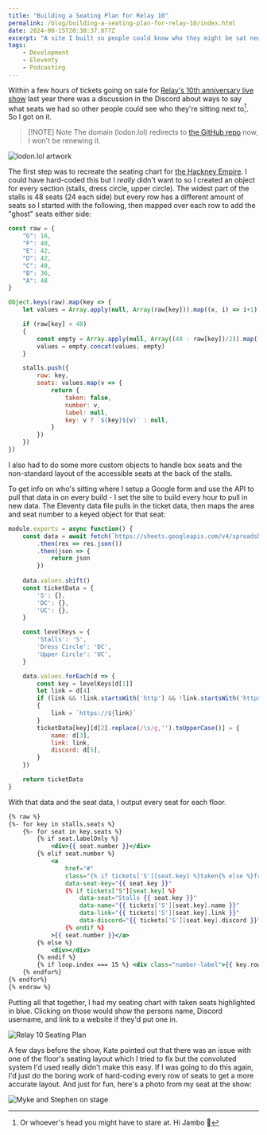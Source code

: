 ```yaml
---
title: "Building a Seating Plan for Relay 10"
permalink: /blog/building-a-seating-plan-for-relay-10/index.html
date: 2024-08-15T20:30:37.877Z
excerpt: "A site I built so people could know who they might be sat near at Relay's 10th anniversary live show"
tags:
    - Development
    - Eleventy
    - Podcasting
---
```


Within a few hours of tickets going on sale for [Relay's 10th anniversary live show](https://www.extras.relay.fm/blog/2023/8/21/celebrate-relays-10th-anniversary-in-london) last year there was a discussion in the Discord about ways to say what seats we had so other people could see who they're sitting next to[^1]. So I got on it.

> [!NOTE] Note
> The domain (lodon.lol) redirects to [the GitHub repo](https://github.com/rknightuk/lodon.lol) now, I won't be renewing it.

![lodon.lol artwork](https://cdn.rknight.me/site/lodon-image.jpg)

The first step was to recreate the seating chart for [the Hackney Empire](https://seatplan.com/london/hackney-empire-theatre/seating-plan/). I could have hard-coded this but I _really_ didn't want to so I created an object for every section (stalls, dress circle, upper circle). The widest part of the stalls is 48 seats (24 each side) but every row has a different amount of seats so I started with the following, then mapped over each row to add the "ghost" seats either side:

```js
const raw = {
	"G": 16,
	"F": 40,
	"E": 42,
	"D": 42,
	"C": 40,
	"B": 36,
	"A": 48
}

Object.keys(raw).map(key => {
	let values = Array.apply(null, Array(raw[key])).map((x, i) => i+1)

	if (raw[key] < 48)
	{
		const empty = Array.apply(null, Array((48 - raw[key])/2)).map(() => null)
		values = empty.concat(values, empty)
	}

	stalls.push({
		row: key,
		seats: values.map(v => {
			return { 
				taken: false,
				number: v,
				label: null,
				key: v ? `${key}${v}` : null,
			}
		})
	})
})
```

I also had to do some more custom objects to handle box seats and the non-standard layout of the accessible seats at the back of the stalls.

To get info on who's sitting where I setup a Google form and use the API to pull that data in on every build - I set the site to build every hour to pull in new data. The Eleventy data file pulls in the ticket data, then maps the area and seat number to a keyed object for that seat:

```js
module.exports = async function() {
	const data = await fetch(`https://sheets.googleapis.com/v4/spreadsheets/${process.env.SHEET_ID}/values/Sheet?key=${process.env.GOOGLE_API}`)
        .then(res => res.json())
        .then(json => {
            return json
        })
	
	data.values.shift()
	const ticketData = {
        'S': {},
        'DC': {},
        'UC': {},
    }

    const levelKeys = {
        'Stalls': 'S',
        'Dress Circle': 'DC',
        'Upper Circle': 'UC',
    }

	data.values.forEach(d => {
        const key = levelKeys[d[1]]
        let link = d[4]
        if (link && !link.startsWith('http') && !link.startsWith('https'))
        {
            link = `https://${link}`
        }
        ticketData[key][d[2].replace(/\s/g,'').toUpperCase()] = {
			name: d[3],
			link: link,
			discord: d[5],
		}
	})

    return ticketData
}
```

With that data and the seat data, I output every seat for each floor.

```handlebars
{% raw %}
{%- for key in stalls.seats %}
    {%- for seat in key.seats %}
        {% if seat.labelOnly %}
            <div>{{ seat.number }}</div>
        {% elif seat.number %}
            <a 
                href="#" 
                class="{% if tickets['S'][seat.key] %}taken{% else %}free{% endif %}"
                data-seat-key="{{ seat.key }}"
                {% if tickets['S'][seat.key] %}
                    data-seat="Stalls {{ seat.key }}"
                    data-name="{{ tickets['S'][seat.key].name }}"
                    data-link="{{ tickets['S'][seat.key].link }}"
                    data-discord="{{ tickets['S'][seat.key].discord }}"
                {% endif %}
            >{{ seat.number }}</a>
        {% else %}
            <div></div>
        {% endif %}
        {% if loop.index === 15 %} <div class="number-label">{{ key.row }}</div> {% endif %}
    {% endfor%}
{% endfor%}
{% endraw %}
```

Putting all that together, I had my seating chart with taken seats highlighted in blue. Clicking on those would show the persons name, Discord username, and link to a website if they'd put one in. 

![Relay 10 Seating Plan](https://cdn.rknight.me/site/seating-plan.jpg)

A few days before the show, Kate pointed out that there was an issue with one of the floor's seating layout which I tried to fix but the convoluted system I'd used really didn't make this easy. If I was going to do this again, I'd just do the boring work of hard-coding every row of seats to get a more accurate layout. And just for fun, here's a photo from my seat at the show:

![Myke and Stephen on stage](https://cdn.rknight.me/site/relay-10-stage.jpg)

[^1]: Or whoever's head you might have to stare at. Hi Jambo 👋